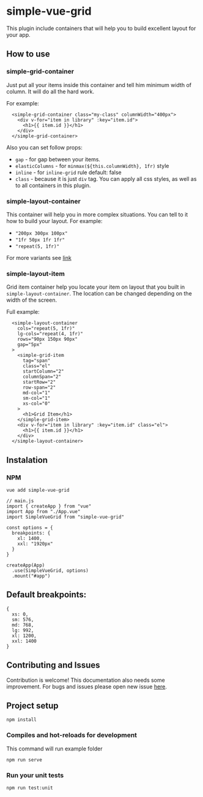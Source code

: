 # simple-vue-grid

This plugin include containers that will help you to build excellent layout for your app.

## How to use

### simple-grid-container

Just put all your items inside this container and tell him minimum width of column. It will do all the hard work.

For example:

```
  <simple-grid-container class="my-class" columnWidth="400px">
    <div v-for="item in library" :key="item.id">
      <h1>{{ item.id }}</h1>
    </div>
  </simple-grid-container>
```

Also you can set follow props:

- `gap` - for gap between your items.
- `elasticColumns` - for `minmax(${this.columnWidth}, 1fr)` style
- `inline` - for `inline-grid` rule default: false
- `class` - because it is just `div` tag. You can apply all css styles, as well as to all containers in this plugin.

### simple-layout-container

This container will help you in more complex situations. You can tell to it how to build your layout. For example:

- `"200px 300px 100px"`
- `"1fr 50px 1fr 1fr"`
- `"repeat(5, 1fr)"`

For more variants see [link](https://css-tricks.com/snippets/css/complete-guide-grid/#grid-template-columnsgrid-template-rows)

### simple-layout-item

Grid item container help you locate your item on layout that you built in `simple-layout-container`. The location can be changed depending on the width of the screen.

Full example:

```
  <simple-layout-container
    cols="repeat(5, 1fr)"
    lg-cols="repeat(4, 1fr)"
    rows="90px 150px 90px"
    gap="5px"
  >
    <simple-grid-item
      tag="span"
      class="el"
      startColumn="2"
      columnSpan="2"
      startRow="2"
      row-span="2"
      md-col="1"
      sm-col="1"
      xs-col="0"
    >
      <h1>Grid Item</h1>
    </simple-grid-item>
    <div v-for="item in library" :key="item.id" class="el">
      <h1>{{ item.id }}</h1>
    </div>
  </simple-layout-container>
```

## Instalation

### NPM

```
vue add simple-vue-grid
```

```
// main.js
import { createApp } from "vue"
import App from "./App.vue"
import SimpleVueGrid from "simple-vue-grid"

const options = {
  breakpoints: {
    xl: 1400,
    xxl: "1920px"
  }
}

createApp(App)
  .use(SimpleVueGrid, options)
  .mount("#app")
```

## Default breakpoints:

```
{
  xs: 0,
  sm: 576,
  md: 768,
  lg: 992,
  xl: 1200,
  xxl: 1400
}
```

## Contributing and Issues

Contribution is welcome! This documentation also needs some improvement. For bugs and issues please open new issue [here](https://github.com/harmyderoman/simple-vue-grid/issues).

## Project setup

```
npm install
```

### Compiles and hot-reloads for development

This command will run example folder

```
npm run serve
```

### Run your unit tests

```
npm run test:unit
```
